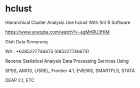 # hclust
Hierarchical Cluster Analysis Use hclust With (In) R Software

https://www.youtube.com/watch?v=egMriRU3fKM

Olah Data Semarang

WA : +6285227746673 (085227746673)

Receive Statistical Analysis Data Processing Services Using

SPSS, AMOS, LISREL, Frontier 4.1, EVIEWS, SMARTPLS, STATA

DEAP 2.1, ETC
